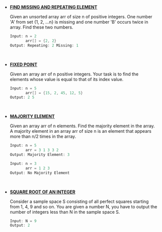 * __[FIND MISSING AND REPEATING ELEMENT](https://github.com/ashish25-bit/data-structure-algorithms/blob/master/Searching-Sorting/Find-Missing-Repeating.cpp)__

    Given an unsorted array arr of size n of positive integers. One number 'A' from set {1, 2, …n} is missing and one number 'B' occurs twice in array. Find these two numbers.

    ```CPP
    Input: n = 2
           arr[] = {2, 2}
    Output: Repeating: 2 Missing: 1
    ```
<BR/>

* __[FIXED POINT](https://github.com/ashish25-bit/data-structure-algorithms/blob/master/Searching-Sorting/Fixed-Point.cpp)__

    Given an array arr of n positive integers. Your task is to find the elements whose value is equal to that of its index value.

    ```CPP
    Input: n = 5
           arr[] = {15, 2, 45, 12, 5}
    Output: 2 5
    ```
<BR/>

* __[MAJORITY ELEMENT](https://github.com/ashish25-bit/data-structure-algorithms/blob/master/Searching-Sorting/Majority-Element.cpp)__

    Given an array arr of n elements. Find the majority element in the array. A majority element in an array arr of size n is an element that appears more than n/2 times in the array.

    ```CPP
    Input: n = 5
           arr = 3 1 3 3 2
    Output: Majority Element: 3

    Input: n = 3
           arr = 1 2 3
    Output: No Majority Element
    ```
<BR/>

* __[SQUARE ROOT OF AN INTEGER](https://github.com/ashish25-bit/data-structure-algorithms/blob/master/Searching-Sorting/Square-Root-Of-An-Integer.cpp)__

    Consider a sample space S consisting of all perfect squares starting from 1, 4, 9 and so on. You are given a number N, you have to output the number of integers less than N in the sample space S.

    ```CPP
    Input: N = 9
    Output: 2
    ```
<BR/>